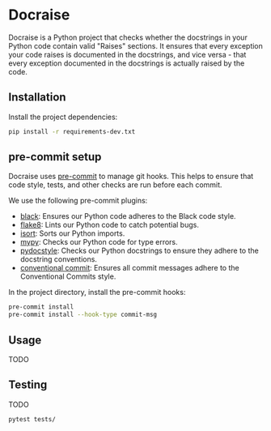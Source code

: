 # Docraise

Docraise is a Python project that checks whether the docstrings in your Python code contain valid "Raises" sections.
It ensures that every exception your code raises is documented in the docstrings, and vice versa - that every exception documented in the docstrings is actually raised by the code.

## Installation

Install the project dependencies:

```bash
pip install -r requirements-dev.txt
```

## pre-commit setup

Docraise uses [pre-commit](https://pre-commit.com/) to manage git hooks. This helps to ensure that code style, tests, and other checks are run before each commit.

We use the following pre-commit plugins:

- [black](https://github.com/psf/black): Ensures our Python code adheres to the Black code style.
- [flake8](https://flake8.pycqa.org/en/latest/): Lints our Python code to catch potential bugs.
- [isort](https://pycqa.github.io/isort/): Sorts our Python imports.
- [mypy](http://mypy-lang.org/): Checks our Python code for type errors.
- [pydocstyle](http://www.pydocstyle.org/en/stable/): Checks our Python docstrings to ensure they adhere to the docstring conventions.
- [conventional commit](https://www.conventionalcommits.org/): Ensures all commit messages adhere to the Conventional Commits style.

In the project directory, install the pre-commit hooks:
```bash
pre-commit install
pre-commit install --hook-type commit-msg
```


## Usage

TODO

## Testing

TODO

```bash
pytest tests/
```
